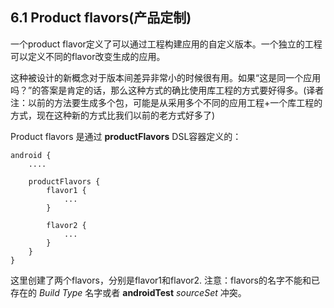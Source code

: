 ## 6.1 Product flavors(产品定制)

一个product flavor定义了可以通过工程构建应用的自定义版本。一个独立的工程可以定义不同的flavor改变生成的应用。

这种被设计的新概念对于版本间差异非常小的时候很有用。如果“这是同一个应用吗？”的答案是肯定的话，那么这种方式的确比使用库工程的方式要好得多。(译者注：以前的方法要生成多个包，可能是从采用多个不同的应用工程+一个库工程的方式，现在这种新的方式比我们以前的老方式好多了)

Product flavors 是通过 **productFlavors** DSL容器定义的：

    android {
        ....
    
        productFlavors {
            flavor1 {
                ...
            }
    
            flavor2 {
                ...
            }
        }
    }
    
这里创建了两个flavors，分别是flavor1和flavor2.
注意：flavors的名字不能和已存在的 *Build Type* 名字或者 **androidTest** *sourceSet* 冲突。
